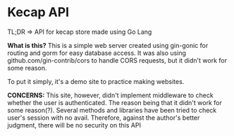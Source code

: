 # Kecap API
TL;DR => API for kecap store made using Go Lang

**What is this?**
This is a simple web server created using gin-gonic for routing and gorm for easy database access. It was also using github.com/gin-contrib/cors to handle CORS requests, but it didn't work for some reason.
 
To put it simply, it's a demo site to practice making websites.


**CONCERNS:**
This site, however, didn't implement middleware to check whether the user is authenticated.
The reason being that it didn't work for some reason(?). Several methods and libraries have been tried
to check user's session with no avail. 
Therefore, against the author's better judgment, there will be no security on this API
